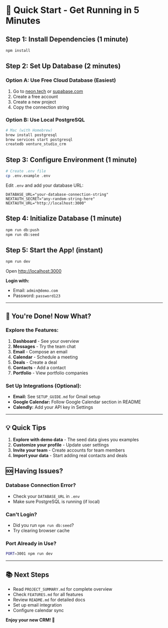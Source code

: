 # 🚀 Quick Start - Get Running in 5 Minutes

## Step 1: Install Dependencies (1 minute)
```bash
npm install
```

## Step 2: Set Up Database (2 minutes)

### Option A: Use Free Cloud Database (Easiest)
1. Go to [neon.tech](https://neon.tech) or [supabase.com](https://supabase.com)
2. Create a free account
3. Create a new project
4. Copy the connection string

### Option B: Use Local PostgreSQL
```bash
# Mac (with Homebrew)
brew install postgresql
brew services start postgresql
createdb venture_studio_crm
```

## Step 3: Configure Environment (1 minute)
```bash
# Create .env file
cp .env.example .env
```

Edit `.env` and add your database URL:
```env
DATABASE_URL="your-database-connection-string"
NEXTAUTH_SECRET="any-random-string-here"
NEXTAUTH_URL="http://localhost:3000"
```

## Step 4: Initialize Database (1 minute)
```bash
npm run db:push
npm run db:seed
```

## Step 5: Start the App! (instant)
```bash
npm run dev
```

Open [http://localhost:3000](http://localhost:3000)

**Login with:**
- Email: `admin@demo.com`
- Password: `password123`

---

## 🎯 You're Done! Now What?

### Explore the Features:
1. **Dashboard** - See your overview
2. **Messages** - Try the team chat
3. **Email** - Compose an email
4. **Calendar** - Schedule a meeting
5. **Deals** - Create a deal
6. **Contacts** - Add a contact
7. **Portfolio** - View portfolio companies

### Set Up Integrations (Optional):
- **Email:** See `SETUP_GUIDE.md` for Gmail setup
- **Google Calendar:** Follow Google Calendar section in README
- **Calendly:** Add your API key in Settings

---

## 💡 Quick Tips

1. **Explore with demo data** - The seed data gives you examples
2. **Customize your profile** - Update user settings
3. **Invite your team** - Create accounts for team members
4. **Import your data** - Start adding real contacts and deals

## 🆘 Having Issues?

### Database Connection Error?
- Check your `DATABASE_URL` in `.env`
- Make sure PostgreSQL is running (if local)

### Can't Login?
- Did you run `npm run db:seed`?
- Try clearing browser cache

### Port Already in Use?
```bash
PORT=3001 npm run dev
```

---

## 📚 Next Steps

- Read `PROJECT_SUMMARY.md` for complete overview
- Check `FEATURES.md` for all features
- Review `README.md` for detailed docs
- Set up email integration
- Configure calendar sync

**Enjoy your new CRM! 🎉**


